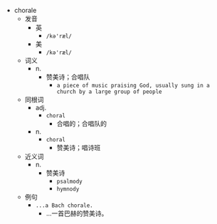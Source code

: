 - chorale
  - 发音
    - 英
      - `/kə'ræl/`
    - 美
      - `/kə'ræl/`
  - 词义
    - n.
      - 赞美诗；合唱队
        - `a piece of music praising God, usually sung in a church by a large group of people`
  - 同根词
    - adj.
      - `choral`
        - 合唱的；合唱队的
    - n.
      - `choral`
        - 赞美诗；唱诗班
  - 近义词
    - n.
      - 赞美诗
        - `psalmody`
        - `hymnody`
  - 例句
    - `...a Bach chorale.`
      - ...一首巴赫的赞美诗。

